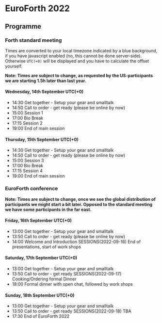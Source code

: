 # EuroForth 2022

## Programme

### Forth standard meeting
Times are converted to your local timezone indicated by a blue background, if you have javascript enabled (no, this cannot be done server-side). \
Otherwise `UTC(+0)` will be displayed and you have to calculate the offset yourself.

__Note: Times are subject to change, as requested by the US-participants we are starting 1.5h later than last year.__
#### Wednesday, 14th September UTC(+0)
- 14:30 Get together - Setup your gear and smalltalk
- 14:50 Call to order - get ready (please be online by now)
- 15:00 Session 1
- 17:00 Bio Break
- 17:15 Session 2
- 19:00 End of main session

#### Thursday, 15th September UTC(+0)
- 14:30 Get together - Setup your gear and smalltalk
- 14:50 Call to order - get ready (please be online by now)
- 15:00 Session 3
- 17:00 Bio Break
- 17:15 Session 4
- 19:00 End of main session

### EuroForth conference
__Note: Times are subject to change, once we see the global distribution of participants we might start a bit later. Opposed to the standard meeting we have some participants in the far east.__
#### Friday, 16th September UTC(+0)
- 13:00 Get together - Setup your gear and smalltalk
- 13:50 Call to order - get ready (please be online by now)
- 14:00 Welcome and Introduction
SESSIONS(2022-09-16) End of presentations, start of work shops

#### Saturday, 17th September UTC(+0)
- 13:00 Get together - Setup your gear and smalltalk
- 13:50 Call to order - get ready
SESSIONS(2022-09-17) Cooking/Ordering formal Dinner
- 18:00 Formal dinner with open chat, followed by work shops

#### Sunday, 18th September UTC(+0)
- 13:00 Get together - Setup your gear and smalltalk
- 13:50 Call to order - get ready
SESSIONS(2022-09-18) TBA
- 17:30 End of EuroForth 2022
